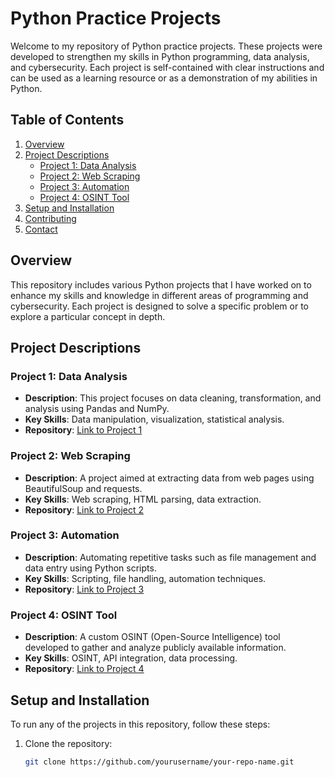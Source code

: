 # Python Practice Projects

Welcome to my repository of Python practice projects. These projects were developed to strengthen my skills in Python programming, data analysis, and cybersecurity. Each project is self-contained with clear instructions and can be used as a learning resource or as a demonstration of my abilities in Python.

## Table of Contents
1. [Overview](#overview)
2. [Project Descriptions](#project-descriptions)
   - [Project 1: Data Analysis](#project-1-data-analysis)
   - [Project 2: Web Scraping](#project-2-web-scraping)
   - [Project 3: Automation](#project-3-automation)
   - [Project 4: OSINT Tool](#project-4-osint-tool)
3. [Setup and Installation](#setup-and-installation)
4. [Contributing](#contributing)
5. [Contact](#contact)

## Overview

This repository includes various Python projects that I have worked on to enhance my skills and knowledge in different areas of programming and cybersecurity. Each project is designed to solve a specific problem or to explore a particular concept in depth.

## Project Descriptions

### Project 1: Data Analysis
- **Description**: This project focuses on data cleaning, transformation, and analysis using Pandas and NumPy.
- **Key Skills**: Data manipulation, visualization, statistical analysis.
- **Repository**: [Link to Project 1](#)

### Project 2: Web Scraping
- **Description**: A project aimed at extracting data from web pages using BeautifulSoup and requests.
- **Key Skills**: Web scraping, HTML parsing, data extraction.
- **Repository**: [Link to Project 2](#)

### Project 3: Automation
- **Description**: Automating repetitive tasks such as file management and data entry using Python scripts.
- **Key Skills**: Scripting, file handling, automation techniques.
- **Repository**: [Link to Project 3](#)

### Project 4: OSINT Tool
- **Description**: A custom OSINT (Open-Source Intelligence) tool developed to gather and analyze publicly available information.
- **Key Skills**: OSINT, API integration, data processing.
- **Repository**: [Link to Project 4](#)

## Setup and Installation

To run any of the projects in this repository, follow these steps:

1. Clone the repository:
   ```bash
   git clone https://github.com/yourusername/your-repo-name.git
